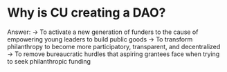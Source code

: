 # Why is CU creating a DAO?

Answer: → To activate a new generation of funders to the cause of empowering young leaders to build public goods
→ To transform philanthropy to become more participatory, transparent, and decentralized
→ To remove bureaucratic hurdles that aspiring grantees face when trying to seek philanthropic funding